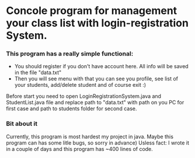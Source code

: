 # Concole program for management your class list with login-registration System. 

### This program has a really simple functional:
- You should register if you don't have account here. All info will be saved in the file "data.txt"
- Then you will see menu with that you can see you profile, see list of your students, add/delete student and of course exit :)

Before start you need to open LoginRegistrationSystem.java and StudentList.java file and replace path to "data.txt" with path on you PC for first case and path to students folder for second case.


### Bit about it
Currently, this program is most hardest my project in java. Maybe this program can has some litle bugs, so sorry in advance)
Usless fact: I wrote it in a couple of days and this program has ~400 lines of code.
